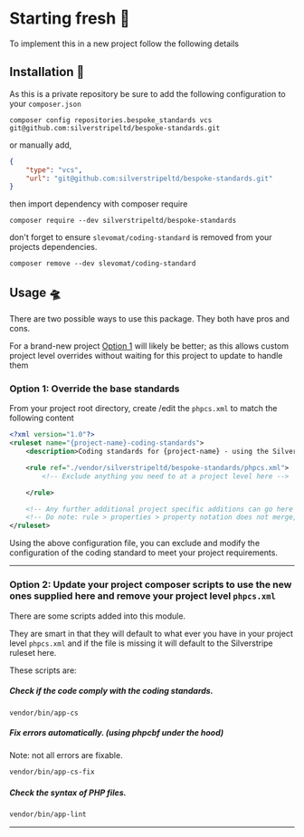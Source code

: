 # Starting fresh 🌱

To implement this in a new project follow the following details

## Installation 🧞
As this is a private repository be sure to add the following configuration to your `composer.json`

```shell
composer config repositories.bespoke_standards vcs git@github.com:silverstripeltd/bespoke-standards.git
```

or manually add,

```json
{
    "type": "vcs",
    "url": "git@github.com:silverstripeltd/bespoke-standards.git"
}
```

then import dependency with composer require

```shell
composer require --dev silverstripeltd/bespoke-standards
```


don't forget to ensure `slevomat/coding-standard` is removed from your projects dependencies.
```shell
composer remove --dev slevomat/coding-standard
```

## Usage 🛸

There are two possible ways to use this package. They both have pros and cons.

For a brand-new project [Option 1](#option-1-override-the-base-standards) will likely be better; as this allows custom project level overrides without waiting for this project to update to handle them


### Option 1: Override the base standards

From your project root directory, create /edit the `phpcs.xml` to match the following content

```xml
<?xml version="1.0"?>
<ruleset name="{project-name}-coding-standards">
    <description>Coding standards for {project-name} - using the Silverstripe Bespoke Coding Standard</description>

    <rule ref="./vendor/silverstripeltd/bespoke-standards/phpcs.xml">
        <!-- Exclude anything you need to at a project level here -->

    </rule>

    <!-- Any further additional project specific additions can go here if needed -->
    <!-- Do note: rule > properties > property notation does not merge, you have to define the full details -->
</ruleset>
```

Using the above configuration file, you can exclude and modify the configuration
of the coding standard to meet your project requirements.

---

### Option 2: Update your project composer scripts to use the new ones supplied here and remove your project level `phpcs.xml`

There are some scripts added into this module.

They are smart in that they will default to what ever you have in your project level `phpcs.xml` and if the file is missing it will default to the Silverstripe ruleset here.


These scripts are:


##### Check if the code comply with the coding standards.

   ```shell
   vendor/bin/app-cs
   ```

##### Fix errors automatically. (using phpcbf under the hood)
Note: not all errors are fixable.

   ```bash
   vendor/bin/app-cs-fix
   ```

##### Check the syntax of PHP files.

   ```bash
   vendor/bin/app-lint
   ```

---
